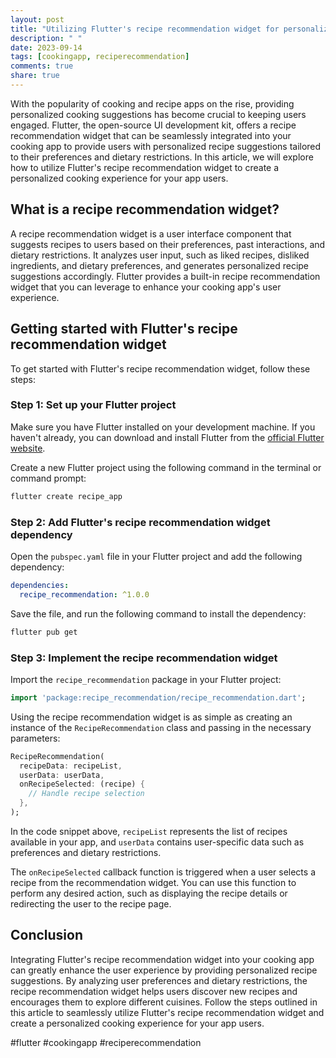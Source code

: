 ```yaml
---
layout: post
title: "Utilizing Flutter's recipe recommendation widget for personalized cooking suggestions"
description: " "
date: 2023-09-14
tags: [cookingapp, reciperecommendation]
comments: true
share: true
---
```


With the popularity of cooking and recipe apps on the rise, providing personalized cooking suggestions has become crucial to keeping users engaged. Flutter, the open-source UI development kit, offers a recipe recommendation widget that can be seamlessly integrated into your cooking app to provide users with personalized recipe suggestions tailored to their preferences and dietary restrictions. In this article, we will explore how to utilize Flutter's recipe recommendation widget to create a personalized cooking experience for your app users.

## What is a recipe recommendation widget?

A recipe recommendation widget is a user interface component that suggests recipes to users based on their preferences, past interactions, and dietary restrictions. It analyzes user input, such as liked recipes, disliked ingredients, and dietary preferences, and generates personalized recipe suggestions accordingly. Flutter provides a built-in recipe recommendation widget that you can leverage to enhance your cooking app's user experience.

## Getting started with Flutter's recipe recommendation widget

To get started with Flutter's recipe recommendation widget, follow these steps:

### Step 1: Set up your Flutter project

Make sure you have Flutter installed on your development machine. If you haven't already, you can download and install Flutter from the [official Flutter website](https://flutter.dev/). 

Create a new Flutter project using the following command in the terminal or command prompt:

```bash
flutter create recipe_app
```

### Step 2: Add Flutter's recipe recommendation widget dependency

Open the `pubspec.yaml` file in your Flutter project and add the following dependency:

```yaml
dependencies:
  recipe_recommendation: ^1.0.0
```

Save the file, and run the following command to install the dependency:

```bash
flutter pub get
```

### Step 3: Implement the recipe recommendation widget

Import the `recipe_recommendation` package in your Flutter project:

```dart
import 'package:recipe_recommendation/recipe_recommendation.dart';
```

Using the recipe recommendation widget is as simple as creating an instance of the `RecipeRecommendation` class and passing in the necessary parameters:

```dart
RecipeRecommendation(
  recipeData: recipeList,
  userData: userData,
  onRecipeSelected: (recipe) {
    // Handle recipe selection
  },
);
```

In the code snippet above, `recipeList` represents the list of recipes available in your app, and `userData` contains user-specific data such as preferences and dietary restrictions.

The `onRecipeSelected` callback function is triggered when a user selects a recipe from the recommendation widget. You can use this function to perform any desired action, such as displaying the recipe details or redirecting the user to the recipe page.

## Conclusion

Integrating Flutter's recipe recommendation widget into your cooking app can greatly enhance the user experience by providing personalized recipe suggestions. By analyzing user preferences and dietary restrictions, the recipe recommendation widget helps users discover new recipes and encourages them to explore different cuisines. Follow the steps outlined in this article to seamlessly utilize Flutter's recipe recommendation widget and create a personalized cooking experience for your app users.

#flutter #cookingapp #reciperecommendation